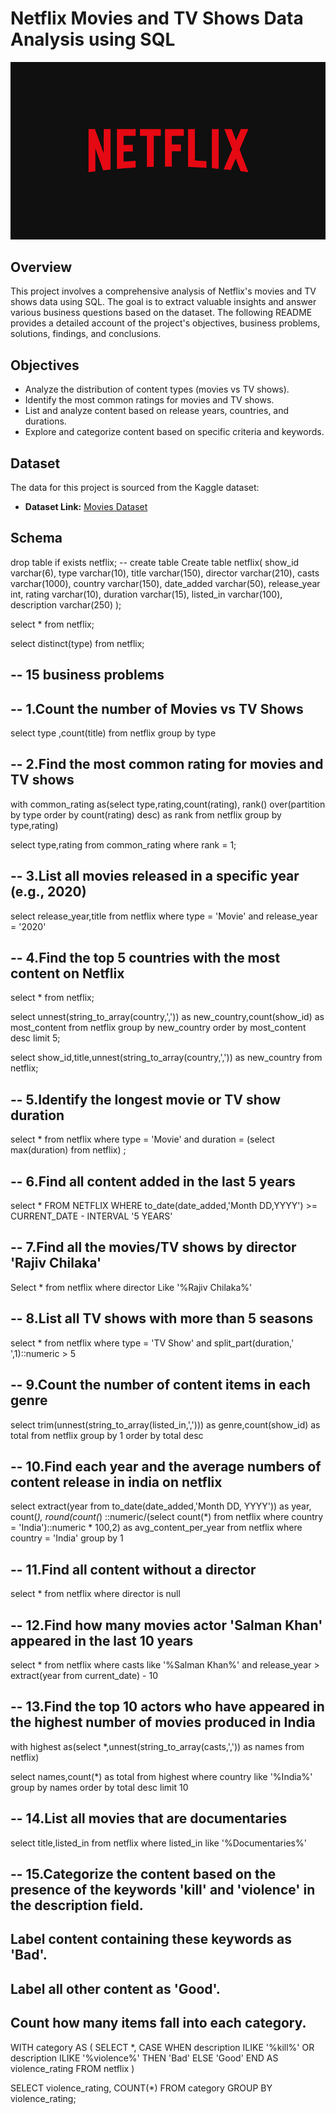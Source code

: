 # Netflix Movies and TV Shows Data Analysis using SQL
![Netflix Logo](https://github.com/sathvika77777/netflix_sql_project/blob/main/BrandAssets_Logos_01-Wordmark.jpg)

## Overview
This project involves a comprehensive analysis of Netflix's movies and TV shows data using SQL. The goal is to extract valuable insights and answer various business questions based on the dataset. The following README provides a detailed account of the project's objectives, business problems, solutions, findings, and conclusions.

## Objectives

- Analyze the distribution of content types (movies vs TV shows).
- Identify the most common ratings for movies and TV shows.
- List and analyze content based on release years, countries, and durations.
- Explore and categorize content based on specific criteria and keywords.

## Dataset

The data for this project is sourced from the Kaggle dataset:
- **Dataset Link:** [Movies Dataset](https://github.com/sathvika77777/netflix_sql_project/blob/main/netflix_titles%202.csv)

## Schema

drop table if exists  netflix;
-- create table
Create table netflix(
show_id varchar(6),
type varchar(10),
title varchar(150),
director varchar(210),
casts varchar(1000),
country varchar(150),
date_added varchar(50),
release_year int,
rating varchar(10),
duration varchar(15),
listed_in varchar(100),
description varchar(250)
);

select * from netflix;

select distinct(type) from netflix;

## -- 15 business problems

## -- 1.Count the number of Movies vs TV Shows
select type ,count(title) from netflix
group by type


## -- 2.Find the most common rating for movies and TV shows

with common_rating as(select type,rating,count(rating),
rank() over(partition by type order by count(rating) desc) as rank
from netflix
group by type,rating)

select type,rating from  common_rating
where rank = 1;

## -- 3.List all movies released in a specific year (e.g., 2020)
select release_year,title from netflix
where type  = 'Movie' and release_year = '2020'


## -- 4.Find the top 5 countries with the most content on Netflix
select * from netflix;

select unnest(string_to_array(country,',')) as new_country,count(show_id) as most_content 
from netflix
group by new_country
order by most_content desc
limit 5;

select show_id,title,unnest(string_to_array(country,',')) as new_country
from netflix;

## -- 5.Identify the longest movie or TV show duration
select * from netflix
where type = 'Movie'
and
duration = (select max(duration) from netflix)
;

## -- 6.Find all content added in the last 5 years

select * FROM NETFLIX
WHERE to_date(date_added,'Month DD,YYYY') >= CURRENT_DATE - INTERVAL '5 YEARS'

## -- 7.Find all the movies/TV shows by director 'Rajiv Chilaka'
Select * from netflix 
where director Like '%Rajiv Chilaka%'

## -- 8.List all TV shows with more than 5 seasons

select *
from netflix
where type = 'TV Show'
and split_part(duration,' ',1)::numeric > 5 


## -- 9.Count the number of content items in each genre

select trim(unnest(string_to_array(listed_in,','))) as genre,count(show_id) as total
from netflix
group by 1
order by total desc


## -- 10.Find each year and the average numbers of content release in india on netflix
select  extract(year from to_date(date_added,'Month DD, YYYY')) as year,
count(*),
round(count(*) ::numeric/(select count(*) from netflix where country = 'India')::numeric * 100,2) as avg_content_per_year
from netflix
where country = 'India'
group by 1


## -- 11.Find all content without a director
select * from netflix
where director is null

## -- 12.Find how many movies actor 'Salman Khan' appeared in the last 10 years
select * from netflix
where casts like '%Salman Khan%'
and release_year > extract(year from current_date) - 10 


## -- 13.Find the top 10 actors who have appeared in the highest number of movies produced in India
with highest as(select *,unnest(string_to_array(casts,',')) as names from netflix)

select names,count(*) as total from highest
where country like '%India%'
group by names 
order by total desc
limit 10



## -- 14.List all movies that are documentaries
select title,listed_in from netflix
where listed_in like '%Documentaries%'

## -- 15.Categorize the content based on the presence of the keywords 'kill' and 'violence' in the description field.
## Label content containing these keywords as 'Bad'.
## Label all other content as 'Good'.
## Count how many items fall into each category.

WITH category AS (
  SELECT *,
    CASE 
      WHEN description ILIKE '%kill%' OR description ILIKE '%violence%' THEN 'Bad'
      ELSE 'Good'
    END AS violence_rating 
  FROM netflix
)

SELECT violence_rating, COUNT(*) 
FROM category
GROUP BY violence_rating;

